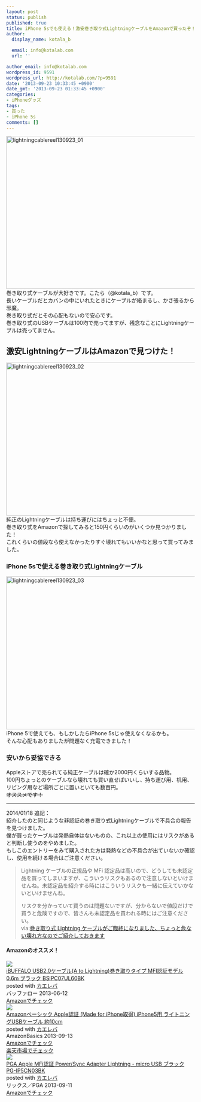 ```yaml
---
layout: post
status: publish
published: true
title: iPhone 5sでも使える！激安巻き取り式LightningケーブルをAmazonで買ったぞ！
author:
  display_name: kotala_b

  email: info@kotalab.com
  url: ''

author_email: info@kotalab.com
wordpress_id: 9591
wordpress_url: http://kotalab.com/?p=9591
date: '2013-09-23 10:33:45 +0900'
date_gmt: '2013-09-23 01:33:45 +0900'
categories:
- iPhoneグッズ
tags:
- 買った
- iPhone 5s
comments: []
---
```

<p><img src="http://kotalab.com/wp-content/uploads/lightningcablereel130923_01-546x409.jpg" alt="lightningcablereel130923_01" width="546" height="409" class="alignnone size-large wp-image-9594" /><br />
巻き取り式ケーブルが大好きです。こたら（@kotala_b）です。<br />
長いケーブルだとカバンの中にいれたときにケーブルが絡まるし、かさ張るから邪魔。<br />
巻き取り式だとその心配もないので安心です。<br />
巻き取り式のUSBケーブルは100均で売ってますが、残念なことにLightningケーブルは売ってません。<br />
<!--more--></p>
<h2>激安LightningケーブルはAmazonで見つけた！</h2>
<p><img src="http://kotalab.com/wp-content/uploads/lightningcablereel130923_02-546x409.jpg" alt="lightningcablereel130923_02" width="546" height="409" class="alignnone size-large wp-image-9593" /><br />
純正のLightningケーブルは持ち運びにはちょっと不便。<br />
巻き取り式をAmazonで探してみると150円くらいのがいくつか見つかりました！<br />
これくらいの値段なら使えなかったりすぐ壊れてもいいかなと思って買ってみました。</p>
<h3>iPhone 5sで使える巻き取り式Lightningケーブル</h3>
<p><img src="http://kotalab.com/wp-content/uploads/lightningcablereel130923_03-546x409.jpg" alt="lightningcablereel130923_03" width="546" height="409" class="alignnone size-large wp-image-9592" /><br />
iPhone 5で使えても、もしかしたらiPhone 5sじゃ使えなくなるかも。<br />
そんな心配もありましたが問題なく充電できました！</p>
<h3>安いから妥協できる</h3>
<p>Appleストアで売られてる純正ケーブルは確か2000円くらいする品物。<br />
100円ちょっとのケーブルなら壊れても買い直せばいいし、持ち運び用、机用、リビング用など場所ごとに置いといても数百円。<br />
<del datetime="2014-01-18T00:38:09+00:00">オススメです！</del></p>
<hr>
<p>2014/01/18 追記：<br />
紹介したのと同じような非認証の巻き取り式Lightningケーブルで不具合の報告を見つけました。<br />
僕が買ったケーブルは発熱自体はないものの、これ以上の使用にはリスクがあると判断し使うのをやめました。<br />
もしこのエントリーをみて購入された方は発熱などの不具合が出ていないか確認し、使用を続ける場合はご注意ください。</p>
<blockquote><p>Lightning ケーブルの正規品や MFi 認定品は高いので、どうしても未認定品を買ってしまいますが、こういうリスクもあるので注意しないといけませんね。未認定品を紹介する時にはこういうリスクも一緒に伝えていかないといけませんね。</p>
<p>リスクを分かっていて買うのは問題ないですが、分からないで値段だけで買うと危険ですので、皆さんも未認定品を買われる時にはご注意ください。<br />
via:<a href="http://azur256.com/archives/10414" target="_blank">巻き取り式 Lightning ケーブルがご臨終になりました、ちょっと危ない壊れ方なのでご紹介しておきます</a><a href="http://b.hatena.ne.jp/entry/http://azur256.com/archives/10414" target="_blank"><img border="0" src="http://b.hatena.ne.jp/entry/image/http://azur256.com/archives/10414" alt="" /></a>
</p></blockquote>
<h4 class="aam">Amazonのオススメ！</h4>
<div class="kaerebalink-box">
<div class="kaerebalink-image"><a href="http://www.amazon.co.jp/exec/obidos/ASIN/B00D68HLIC/same-22/ref=nosim/" rel="nofollow" target="_blank"><img src="http://ecx.images-amazon.com/images/I/31WVmLmsYmL._SL160_.jpg" style="border: none;" /></a></div>
<div class="kaerebalink-info">
<div class="kaerebalink-name"><a href="http://www.amazon.co.jp/exec/obidos/ASIN/B00D68HLIC/same-22/ref=nosim/" rel="nofollow" target="_blank">iBUFFALO USB2.0ケーブル(A to Lightning)巻き取りタイプ MFI認証モデル 0.6m ブラック BSIPC07UL60BK</a>
<div class="kaerebalink-powered-date">posted with <a href="http://kaereba.com" rel="nofollow" target="_blank">カエレバ</a></div>
</div>
<div class="kaerebalink-detail"> バッファロー 2013-06-12    </div>
<div class="kaerebalink-link1">
<div class="shoplinkamazon"><a href="http://www.amazon.co.jp/gp/search?keywords=USB2.0&__mk_ja_JP=%83J%83%5E%83J%83i&tag=same-22" rel="nofollow" target="_blank" title="アマゾン" >Amazonでチェック</a></div>
</div>
</div>
<div class="booklink-footer"></div>
</div>
<div class="kaerebalink-box">
<div class="kaerebalink-image"><a href="http://www.amazon.co.jp/exec/obidos/ASIN/B00B5RGAWY/same-22/ref=nosim/" rel="nofollow" target="_blank"><img src="http://ecx.images-amazon.com/images/I/41Y35nlVMwL._SL160_.jpg" style="border: none;" /></a></div>
<div class="kaerebalink-info">
<div class="kaerebalink-name"><a href="http://www.amazon.co.jp/exec/obidos/ASIN/B00B5RGAWY/same-22/ref=nosim/" rel="nofollow" target="_blank">Amazonベーシック Apple認証 (Made for iPhone取得) iPhone5用 ライトニングUSBケーブル 約10cm</a>
<div class="kaerebalink-powered-date">posted with <a href="http://kaereba.com" rel="nofollow" target="_blank">カエレバ</a></div>
</div>
<div class="kaerebalink-detail"> AmazonBasics 2013-09-13    </div>
<div class="kaerebalink-link1">
<div class="shoplinkamazon"><a href="http://www.amazon.co.jp/gp/search?keywords=Made%20for%20iPhone%8E%E6%93%BE&__mk_ja_JP=%83J%83%5E%83J%83i&tag=same-22" rel="nofollow" target="_blank" title="アマゾン" >Amazonでチェック</a></div>
<div class="shoplinkrakuten"><a href="http://c.af.moshimo.com/af/c/click?a_id=374939&p_id=54&pc_id=54&pl_id=616&s_v=b5Rz2P0601xu&url=http%3A%2F%2Fsearch.rakuten.co.jp%2Fsearch%2Fmall%2FMade%2520for%2520iPhone%25E5%258F%2596%25E5%25BE%2597%2F-%2Ff.1-p.1-s.1-sf.0-st.A-v.2%3Fx%3D0" rel="nofollow" target="_blank" title="楽天市場" >楽天市場でチェック</a></div>
</div>
</div>
<div class="booklink-footer"></div>
</div>
<div class="kaerebalink-box">
<div class="kaerebalink-image"><a href="http://www.amazon.co.jp/exec/obidos/ASIN/B00F4SAYEU/same-22/ref=nosim/" rel="nofollow" target="_blank"><img src="http://ecx.images-amazon.com/images/I/31ArfnrkjeL._SL160_.jpg" style="border: none;" /></a></div>
<div class="kaerebalink-info">
<div class="kaerebalink-name"><a href="http://www.amazon.co.jp/exec/obidos/ASIN/B00F4SAYEU/same-22/ref=nosim/" rel="nofollow" target="_blank">PGA Apple MFi認証 Power/Sync Adapter Lightning - micro USB ブラック PG-IP5CN03BK</a>
<div class="kaerebalink-powered-date">posted with <a href="http://kaereba.com" rel="nofollow" target="_blank">カエレバ</a></div>
</div>
<div class="kaerebalink-detail"> リックス／PGA 2013-09-11    </div>
<div class="kaerebalink-link1">
<div class="shoplinkamazon"><a href="http://www.amazon.co.jp/gp/search?keywords=Sync%20Adapter%20Lightning%20PGA%20Apple%20MFi%94F%8F%D8&__mk_ja_JP=%83J%83%5E%83J%83i&tag=same-22" rel="nofollow" target="_blank" title="アマゾン" >Amazonでチェック</a></div>
</div>
</div>
<div class="booklink-footer"></div>
</div>
